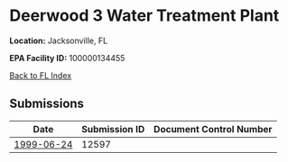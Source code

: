 # Deerwood 3 Water Treatment Plant

**Location:** Jacksonville, FL

**EPA Facility ID:** 100000134455

[Back to FL Index](../../index.md)

## Submissions

| Date | Submission ID | Document Control Number |
|------|--------------|-------------------------|
| [1999-06-24](submissions/12597.md) | 12597 |  |
